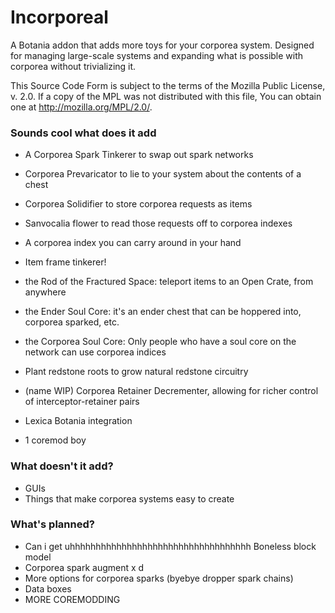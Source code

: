 Incorporeal
===========

A Botania addon that adds more toys for your corporea system. Designed for managing large-scale systems and expanding what is possible with corporea without trivializing it.

This Source Code Form is subject to the terms of the Mozilla Public License, v. 2.0. If a copy of the MPL was not distributed with this file, You can obtain one at http://mozilla.org/MPL/2.0/.

### Sounds cool what does it add

* A Corporea Spark Tinkerer to swap out spark networks
* Corporea Prevaricator to lie to your system about the contents of a chest
* Corporea Solidifier to store corporea requests as items
* Sanvocalia flower to read those requests off to corporea indexes
* A corporea index you can carry around in your hand
* Item frame tinkerer!
* the Rod of the Fractured Space: teleport items to an Open Crate, from anywhere
* the Ender Soul Core: it's an ender chest that can be hoppered into, corporea sparked, etc.
* the Corporea Soul Core: Only people who have a soul core on the network can use corporea indices
* Plant redstone roots to grow natural redstone circuitry
* (name WIP) Corporea Retainer Decrementer, allowing for richer control of interceptor-retainer pairs

* Lexica Botania integration
* 1 coremod boy

### What doesn't it add?

* GUIs
* Things that make corporea systems easy to create

### What's planned?

* Can i get uhhhhhhhhhhhhhhhhhhhhhhhhhhhhhhhhhhh Boneless block model
* Corporea spark augment x d
* More options for corporea sparks (byebye dropper spark chains)
* Data boxes
* MORE COREMODDING
